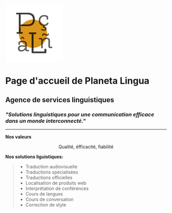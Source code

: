 ![Our logo](/images/fanPage_elements-02.jpg)
# Page d'accueil de Planeta Lingua
## Agence de services linguistiques
### *"Solutions linguistiques pour une communication efficace dans un monde interconnecté."* 
----

**Nos valeurs**

<p style="text-align: center;">Qualité, éfficacité, fiabilité</p>

**Nos solutions liguistiques:** 
>- Traduction audiovisuelle
>- Traductions spécialisées
>- Traductions officielles
>- Localisation de produits web
>- Interprétation de conférences
>- Cours de langues
>- Cours de conversation
>- Correction de style





